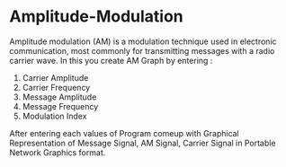 # Amplitude-Modulation
Amplitude modulation (AM) is a modulation technique used in electronic communication, most commonly for transmitting messages with a radio carrier wave. In this you create AM Graph by entering :
1. Carrier Amplitude
2. Carrier Frequency
3. Message Amplitude
4. Message Frequency 
5. Modulation Index

After entering each values of Program comeup with Graphical Representation of Message Signal, AM Signal, Carrier Signal in Portable Network Graphics format. 
